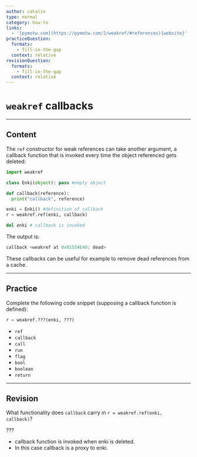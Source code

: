 ```yaml
---
author: catalin
type: normal
category: how-to
links:
  - '[pymotw.com](https://pymotw.com/2/weakref/#references){website}'
practiceQuestion:
  formats:
    - fill-in-the-gap
  context: relative
revisionQuestion:
  formats:
    - fill-in-the-gap
  context: relative
---
```


# `weakref` callbacks


---

## Content

The `ref` constructor for weak references can take another argument, a callback function that is invoked every time the object referenced gets deleted:

```python
import weakref

class Enki(object): pass #empty object

def callback(reference):
  print("callback", reference)

enki = Enki() #definition of callback
r = weakref.ref(enki, callback)

del enki # callback is invoked
```

The output is:

```python
callback <weakref at 0x01554E40; dead>
```

These callbacks can be useful for example to remove dead references from a cache.


---

## Practice

Complete the following code snippet (supposing a callback function is defined):

```python
r = weakref.???(enki, ???)
```

- `ref`
- `callback`
- `call`
- `run`
- `flag`
- `bool`
- `boolean`
- `return`


---

## Revision

What functionality does `callback` carry in `r = weakref.ref(enki, callback)`?

???

- callback function is invoked when enki is deleted.
- In this case callback is a proxy to enki.
